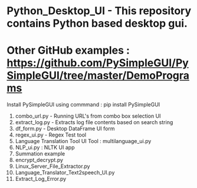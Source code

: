 # Python_Desktop_UI - This repository contains Python based desktop gui.

# Other GitHub examples : https://github.com/PySimpleGUI/PySimpleGUI/tree/master/DemoPrograms <br>

Install PySimpleGUI using commmand : pip install PySimpleGUI <br>

1) combo_url.py - Running URL's from combo box selection UI <br>
2) extract_log.py - Extracts log file contents based on search string <br>
3) df_form.py - Desktop DataFrame UI form <br>
4) regex_ui.py - Regex Test tool <br>
5) Language Translation Tool UI Tool : multilanguage_ui.py <br>
6) NLP_ui.py : NLTK UI app <br>
7) Summation example <br>
8) encrypt_decrypt.py <br>
9) Linux_Server_File_Extractor.py <br>
10) Language_Translator_Text2speech_UI.py <br>
11) Extract_Log_Error.py <br>

